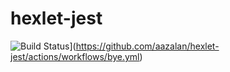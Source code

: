 # hexlet-jest
![Build Status](https://github.com/aazalan/hexlet-jest/workflows/bye.yml/badge.svg)](https://github.com/aazalan/hexlet-jest/actions/workflows/bye.yml)
